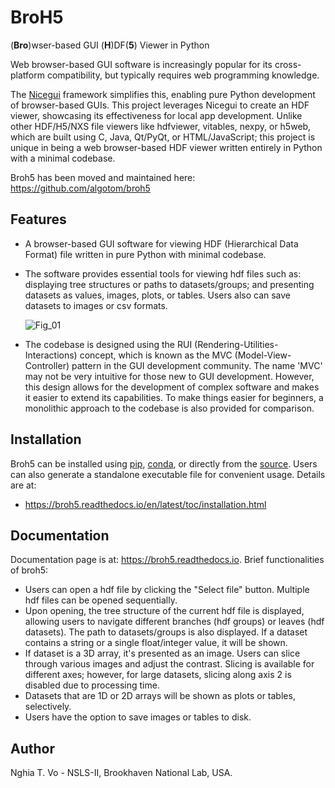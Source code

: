 # BroH5
(**Bro**)wser-based GUI (**H**)DF(**5**) Viewer in Python

Web browser-based GUI software is increasingly popular for its cross-platform 
compatibility, but typically requires web programming knowledge. 

The [Nicegui](https://nicegui.io/) framework simplifies this, enabling pure 
Python development of browser-based GUIs. This project leverages Nicegui to 
create an HDF viewer, showcasing its effectiveness for local app development. 
Unlike other HDF/H5/NXS file viewers like hdfviewer, vitables, nexpy, or h5web, 
which are built using C, Java, Qt/PyQt, or HTML/JavaScript; this project is 
unique in being a web browser-based HDF viewer written entirely in Python 
with a minimal codebase.

Broh5 has been moved and maintained here: https://github.com/algotom/broh5

Features
--------

- A browser-based GUI software for viewing HDF (Hierarchical Data Format) file 
  written in pure Python with minimal codebase.
- The software provides essential tools for viewing hdf files such as: 
  displaying tree structures or paths to datasets/groups; and presenting 
  datasets as values, images, plots, or tables. Users also can save datasets 
  to images or csv formats.

  ![Fig_01](https://github.com/nghia-vo/broh5/raw/main/figs/fig_01.png)

- The codebase is designed using the RUI (Rendering-Utilities-Interactions) 
  concept, which is known as the MVC (Model-View-Controller) pattern in the 
  GUI development community. The name 'MVC' may not be very intuitive for 
  those new to GUI development. However, this design allows for the development 
  of complex software and makes it easier to extend its capabilities. To make 
  things easier for beginners, a monolithic approach to the codebase is also 
  provided for comparison.

Installation
------------

Broh5 can be installed using [pip](https://pypi.org/project/broh5/),
[conda](https://anaconda.org/conda-forge/broh5), or directly from the
[source](https://github.com/algotom/broh5). Users can also generate a
standalone executable file for convenient usage. Details are at:

  - https://broh5.readthedocs.io/en/latest/toc/installation.html

Documentation
-------------

Documentation page is at: https://broh5.readthedocs.io. Brief functionalities of broh5:

  - Users can open a hdf file by clicking the "Select file" button. Multiple hdf 
    files can be opened sequentially.
  - Upon opening, the tree structure of the current hdf file is displayed, allowing 
    users to navigate different branches (hdf groups) or leaves (hdf datasets). 
    The path to datasets/groups is also displayed. If a dataset contains a string 
    or a single float/integer value, it will be shown.
  - If dataset is a 3D array, it's presented as an image. Users can slice 
    through various images and adjust the contrast. Slicing is available for 
    different axes; however, for large datasets, slicing along axis 2 is disabled 
    due to processing time.
  - Datasets that are 1D or 2D arrays will be shown as plots or tables, selectively.
  - Users have the option to save images or tables to disk.
 
Author
------

Nghia T. Vo - NSLS-II, Brookhaven National Lab, USA.
